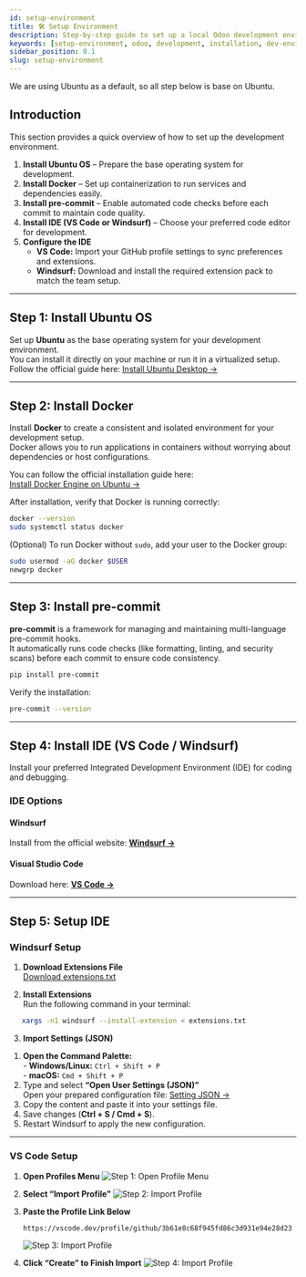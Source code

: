 ```yaml
---
id: setup-environment
title: 🛠️ Setup Environment
description: Step-by-step guide to set up a local Odoo development environment, including Python, PostgreSQL, dependencies, and configuration setup.
keywords: [setup-environment, odoo, development, installation, dev-environment]
sidebar_position: 0.1
slug: setup-environment
---
```


We are using Ubuntu as a default, so all step below is base on Ubuntu.

## Introduction

This section provides a quick overview of how to set up the development environment.

1. **Install Ubuntu OS** – Prepare the base operating system for development.  
2. **Install Docker** – Set up containerization to run services and dependencies easily.  
3. **Install pre-commit** – Enable automated code checks before each commit to maintain code quality.  
4. **Install IDE (VS Code or Windsurf)** – Choose your preferred code editor for development.  
5. **Configure the IDE**  
   * **VS Code:** Import your GitHub profile settings to sync preferences and extensions.  
   * **Windsurf:** Download and install the required extension pack to match the team setup.

---

## Step 1: Install Ubuntu OS

Set up **Ubuntu** as the base operating system for your development environment.  
You can install it directly on your machine or run it in a virtualized setup.  
Follow the official guide here: [Install Ubuntu Desktop →](https://ubuntu.com/tutorials/install-ubuntu-desktop#1-overview)

---

## Step 2: Install Docker

Install **Docker** to create a consistent and isolated environment for your development setup.  
Docker allows you to run applications in containers without worrying about dependencies or host configurations.

You can follow the official installation guide here:  
[Install Docker Engine on Ubuntu →](https://docs.docker.com/engine/install/ubuntu/)

After installation, verify that Docker is running correctly:

```bash
docker --version
sudo systemctl status docker
````

(Optional) To run Docker without `sudo`, add your user to the Docker group:

```bash
sudo usermod -aG docker $USER
newgrp docker
```

---

## Step 3: Install pre-commit

**pre-commit** is a framework for managing and maintaining multi-language pre-commit hooks.  
It automatically runs code checks (like formatting, linting, and security scans) before each commit to ensure code consistency.

```bash
pip install pre-commit
```

Verify the installation:

```bash
pre-commit --version
```

---

## Step 4: Install IDE (VS Code / Windsurf)

Install your preferred Integrated Development Environment (IDE) for coding and debugging.


### IDE Options

#### Windsurf  
Install from the official website: [**Windsurf →**](https://windsurf.com/editor)

#### Visual Studio Code  
Download here: [**VS Code →**](https://code.visualstudio.com/)

---

## Step 5: Setup IDE

### Windsurf Setup

1. **Download Extensions File**  
   [Download extensions.txt](https://raw.githubusercontent.com/tao-thewarat/knowledge/main/public/extensions.txt)

2. **Install Extensions**  
   Run the following command in your terminal:

```bash
   xargs -n1 windsurf --install-extension < extensions.txt
```

3. **Import Settings (JSON)**
<div style={{ marginLeft: '2rem' }}>
<ol>
  <li>
    <b>Open the Command Palette:</b><br/>
    - <b>Windows/Linux:</b> <code>Ctrl + Shift + P</code><br/>
    - <b>macOS:</b> <code>Cmd + Shift + P</code>
  </li>
  <li>
    Type and select <b>“Open User Settings (JSON)”</b><br/>
    Open your prepared configuration file:
    <a href="https://raw.githubusercontent.com/tao-thewarat/knowledge/main/public/setting-windsurf.json" target="_blank">Setting JSON →</a>
  </li>
  <li>Copy the content and paste it into your settings file.</li>
  <li>Save changes (<b>Ctrl + S / Cmd + S</b>).</li>
  <li>Restart Windsurf to apply the new configuration.</li>
</ol>
</div>

---

### VS Code Setup

1. **Open Profiles Menu**
   ![Step 1: Open Profile Menu](https://raw.githubusercontent.com/tao-thewarat/knowledge/main/public/step-1.png)

2. **Select “Import Profile”**
   ![Step 2: Import Profile](https://raw.githubusercontent.com/tao-thewarat/knowledge/main/public/step-2.png)

3. **Paste the Profile Link Below**

   ```bash
   https://vscode.dev/profile/github/3b61e8c68f945fd86c3d931e94e28d23
   ```

   ![Step 3: Import Profile](https://raw.githubusercontent.com/tao-thewarat/knowledge/main/public/step-3.png)

4. **Click “Create” to Finish Import**
   ![Step 4: Import Profile](https://raw.githubusercontent.com/tao-thewarat/knowledge/main/public/step-4.png)
